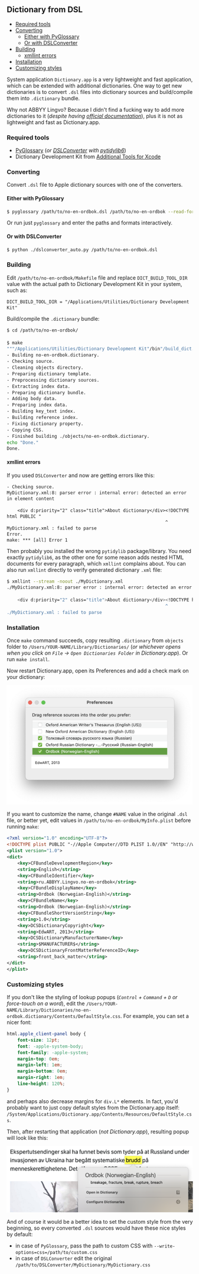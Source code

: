 ## Dictionary from DSL

<!-- MarkdownTOC -->

- [Required tools](#required-tools)
- [Converting](#converting)
    - [Either with PyGlossary](#either-with-pyglossary)
    - [Or with DSLConverter](#or-with-dslconverter)
- [Building](#building)
    - [xmllint errors](#xmllint-errors)
- [Installation](#installation)
- [Customizing styles](#customizing-styles)

<!-- /MarkdownTOC -->

System application `Dictionary.app` is a very lightweight and fast application, which can be extended with additional dictionaries. One way to get new dictionaries is to convert `.dsl` files into dictionary sources and build/compile them into `.dictionary` bundle.

Why not ABBYY Lingvo? Because I didn't find a fucking way to add more dictionaries to it (*despite having [official documentation](https://lingvo-support.abbyy.com/hc/en-us/articles/115005536129-Adding-a-user-dictionary-to-ABBYY-Lingvo-for-Mac)*), plus it is not as lightweight and fast as Dictionary.app.

### Required tools

- [PyGlossary](https://pypi.org/project/pyglossary/) (*or [DSLConverter](https://github.com/svintuss/DSLConverter) with [pytidylib6](https://pypi.org/project/pytidylib6/)*)
- Dictionary Development Kit from [Additional Tools for Xcode](https://developer.apple.com/download/all/?q=xcode)

### Converting

Convert `.dsl` file to Apple dictionary sources with one of the converters.

#### Either with PyGlossary

``` sh
$ pyglossary /path/to/no-en-ordbok.dsl /path/to/no-en-ordbok --read-format=ABBYYLingvoDSL --write-format=AppleDict
```

Or run just `pyglossary` and enter the paths and formats interactively.

#### Or with DSLConverter

``` sh
$ python ./dslconverter_auto.py /path/to/no-en-ordbok.dsl
```

### Building

Edit `/path/to/no-en-ordbok/Makefile` file and replace `DICT_BUILD_TOOL_DIR` value with the actual path to Dictionary Development Kit in your system, such as:

```
DICT_BUILD_TOOL_DIR = "/Applications/Utilities/Dictionary Development Kit"
```

Build/compile the `.dictionary` bundle:

``` sh
$ cd /path/to/no-en-ordbok/

$ make
"""/Applications/Utilities/Dictionary Development Kit"/bin"/build_dict.sh" -c 1 "no-en-ordbok" MyDictionary.xml MyDictionary.css MyInfo.plist
- Building no-en-ordbok.dictionary.
- Checking source.
- Cleaning objects directory.
- Preparing dictionary template.
- Preprocessing dictionary sources.
- Extracting index data.
- Preparing dictionary bundle.
- Adding body data.
- Preparing index data.
- Building key_text index.
- Building reference index.
- Fixing dictionary property.
- Copying CSS.
- Finished building ./objects/no-en-ordbok.dictionary.
echo "Done."
Done.
```

#### xmllint errors

If you used `DSLConverter` and now are getting errors like this:

```
- Checking source.
MyDictionary.xml:8: parser error : internal error: detected an error in element content

    <div d:priority="2" class="title">About dictionary</div><!DOCTYPE html PUBLIC "
                                                            ^
MyDictionary.xml : failed to parse
Error.
make: *** [all] Error 1
```

Then probably you installed the wrong `pytidylib` package/library. You need exactly `pytidylib6`, as the other one for some reason adds nested HTML documents for every paragraph, which `xmllint` complains about. You can also run `xmllint` directly to verify generated dictionary `.xml` file:

``` sh
$ xmllint --stream -noout ./MyDictionary.xml
./MyDictionary.xml:8: parser error : internal error: detected an error in element content

    <div d:priority="2" class="title">About dictionary</div><!DOCTYPE html PUBLIC "
                                                            ^
./MyDictionary.xml : failed to parse
```

### Installation

Once `make` command succeeds, copy resulting `.dictionary` from `objects` folder to `/Users/YOUR-NAME/Library/Dictionaries/` (*or whichever opens when you click on `File` → `Open Dictionaries Folder` in Dictionary.app*). Or run `make install`.

Now restart Dictionary.app, open its Preferences and add a check mark on your dictionary:

![](./dictionary-preferences.png)

If you want to customize the name, change `#NAME` value in the original `.dsl` file, or better yet, edit values in `/path/to/no-en-ordbok/MyInfo.plist` before running `make`:

``` xml
<?xml version="1.0" encoding="UTF-8"?>
<!DOCTYPE plist PUBLIC "-//Apple Computer//DTD PLIST 1.0//EN" "http://www.apple.com/DTDs/PropertyList-1.0.dtd">
<plist version="1.0">
<dict>
    <key>CFBundleDevelopmentRegion</key>
    <string>English</string>
    <key>CFBundleIdentifier</key>
    <string>ru.ABBYY.Lingvo.no-en-ordbok</string>
    <key>CFBundleDisplayName</key>
    <string>Ordbok (Norwegian-English)</string>
    <key>CFBundleName</key>
    <string>Ordbok (Norwegian-English)</string>
    <key>CFBundleShortVersionString</key>
    <string>1.0</string>
    <key>DCSDictionaryCopyright</key>
    <string>EdwART, 2013</string>
    <key>DCSDictionaryManufacturerName</key>
    <string>$MANUFACTURER$</string>
    <key>DCSDictionaryFrontMatterReferenceID</key>
    <string>front_back_matter</string>
</dict>
</plist>
```

### Customizing styles

If you don't like the styling of lookup popups (*`Control` + `Command` + `D` or force-touch on a word*), edit the `/Users/YOUR-NAME/Library/Dictionaries/no-en-ordbok.dictionary/Contents/DefaultStyle.css`. For example, you can set a nicer font:

``` css
html.apple_client-panel body {
    font-size: 12pt;
    font: -apple-system-body;
    font-family: -apple-system;
    margin-top: 0em;
    margin-left: 1em;
    margin-bottom: 0em;
    margin-right: 1em;
    line-height: 120%;
}
```

and perhaps also decrease margins for `div.L*` elements. In fact, you'd probably want to just copy default styles from the Dictionary.app itself: `/System/Applications/Dictionary.app/Contents/Resources/DefaultStyle.css`.

Then, after restarting that application (*not Dictionary.app*), resulting popup will look like this:

![](./lookup.png)

And of course it would be a better idea to set the custom style from the very beginning, so every converted `.dsl` sources would have these nice styles by default:

- in case of `PyGlossary`, pass the path to custom CSS with `--write-options=css=/path/to/custom.css`
- in case of `DSLConverter` edit the original `/path/to/DSLConverter/MyDictionary/MyDictionary.css`
